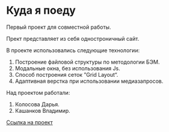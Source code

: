 # Куда я поеду
Первый проект для совместной работы.

Прект представляет из себя одностроничный сайт.

В проекте использовались следующие технологии:
1. Построение файловой структуры по методологии БЭМ.
2. Модальные окна, без использования Js.
3. Cпособ построения сеток ”Grid Layout“.
4. Адаптивная верстка при использовании медиазапросов.



Над проектом работали:
1. Колосова Дарья.
2. Кашанков Владимир.

[Ссылка на проект](https://yandexstudentforstudy.github.io/FirstProject/)
